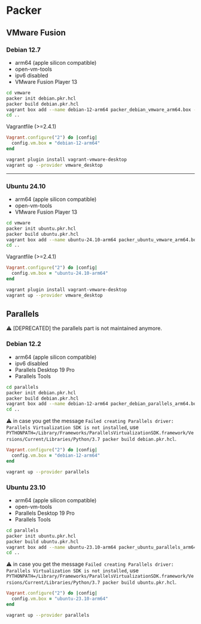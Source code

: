 # Packer

## VMware Fusion

### Debian 12.7

- arm64 (apple silicon compatible)
- open-vm-tools
- ipv6 disabled
- VMware Fusion Player 13

```bash
cd vmware
packer init debian.pkr.hcl
packer build debian.pkr.hcl
vagrant box add --name debian-12-arm64 packer_debian_vmware_arm64.box --force
cd ..
```

Vagrantfile (>=2.4.1)

```ruby
Vagrant.configure("2") do |config|
  config.vm.box = "debian-12-arm64"
end
```

```bash
vagrant plugin install vagrant-vmware-desktop
vagrant up --provider vmware_desktop
```

----

### Ubuntu 24.10

- arm64 (apple silicon compatible)
- open-vm-tools
- VMware Fusion Player 13

```bash
cd vmware
packer init ubuntu.pkr.hcl
packer build ubuntu.pkr.hcl
vagrant box add --name ubuntu-24.10-arm64 packer_ubuntu_vmware_arm64.box --force
cd ..
```

Vagrantfile (>=2.4.1)

```ruby
Vagrant.configure("2") do |config|
  config.vm.box = "ubuntu-24.10-arm64"
end
```

```bash
vagrant plugin install vagrant-vmware-desktop
vagrant up --provider vmware_desktop
```

## Parallels

:warning: [DEPRECATED] the parallels part is not maintained anymore.

### Debian 12.2

- arm64 (apple silicon compatible)
- ipv6 disabled
- Parallels Desktop 19 Pro
- Parallels Tools

```bash
cd parallels
packer init debian.pkr.hcl
packer build debian.pkr.hcl
vagrant box add --name debian-12-arm64 packer_debian_parallels_arm64.box --force
cd ..
```

:warning: in case you get the message `Failed creating Parallels driver: Parallels Virtualization SDK is not installed`, use `PYTHONPATH=/Library/Frameworks/ParallelsVirtualizationSDK.framework/Versions/Current/Libraries/Python/3.7 packer build debian.pkr.hcl`.

```ruby
Vagrant.configure("2") do |config|
  config.vm.box = "debian-12-arm64"
end
```

```bash
vagrant up --provider parallels
```

### Ubuntu 23.10

- arm64 (apple silicon compatible)
- open-vm-tools
- Parallels Desktop 19 Pro
- Parallels Tools

```bash
cd parallels
packer init ubuntu.pkr.hcl
packer build ubuntu.pkr.hcl
vagrant box add --name ubuntu-23.10-arm64 packer_ubuntu_parallels_arm64.box --force
cd ..
```

:warning: in case you get the message `Failed creating Parallels driver: Parallels Virtualization SDK is not installed`, use `PYTHONPATH=/Library/Frameworks/ParallelsVirtualizationSDK.framework/Versions/Current/Libraries/Python/3.7 packer build ubuntu.pkr.hcl`.

```ruby
Vagrant.configure("2") do |config|
  config.vm.box = "ubuntu-23.10-arm64"
end
```

```bash
vagrant up --provider parallels
```